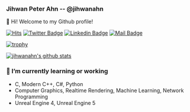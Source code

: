 ### Jihwan Peter Ahn -- @jihwanahn

👋 Hi! Welcome to my Github profile!


[![Hits](https://hits.seeyoufarm.com/api/count/incr/badge.svg?url=https%3A%2F%2Fgithub.com%2Fjihwanahn)](https://github.com/jihwanahn)
[![Twitter Badge](https://img.shields.io/badge/-Twitter-1877f2?style=flat-square&logo=twitter&logoColor=white&link=https://twitter.com/koelschkoelsch2/)](https://twitter.com/koelschkoelsch2/)
[![Linkedin Badge](https://img.shields.io/badge/-LinkedIn-blue?style=flat-square&logo=Linkedin&logoColor=white&link=https://www.linkedin.com/in/jihwanahn/)](https://www.linkedin.com/in/jihwanahn/)
[![Mail Badge](https://img.shields.io/badge/-Tutanota-d14836?style=flat-square&logo=Tutanota&logoColor=white&link=mailto:k1tstw@tutanota.com)](mailto:k1tstw@tutanota.com)

[![trophy](https://github-profile-trophy.vercel.app/?username=jihwanahn&theme=chalk&row=1)](https://github.com/ryo-ma/github-profile-trophy)

[![jihwanahn's github stats](https://github-readme-stats.vercel.app/api?username=jihwanahn&show_icons=true&hide_border=true&theme=gruvbox)](https://github.com/jihwanahn)

### 🌱 I’m currently learning or working
- C, Modern C++, C#, Python
- Computer Graphics, Realtime Rendering, Machine Learning, Network Programming
- Unreal Engine 4, Unreal Engine 5



<!--
**jihwanahn/jihwanahn** is a ✨ _special_ ✨ repository because its `README.md` (this file) appears on your GitHub profile.
[![Anurag's github stats](https://github-readme-stats.vercel.app/api?username=jihwanahn&show_icons=true&count_private=true)](https://github.com/jihwanahn/github-readme-stats)
Here are some ideas to get you started:

- 🔭 I’m currently working on ...
- 🌱 I’m currently learning ...
- 👯 I’m looking to collaborate on ...
- 🤔 I’m looking for help with ...
- 💬 Ask me about ...
- 📫 How to reach me: ...
- 😄 Pronouns: ...
- ⚡ Fun fact: ...
